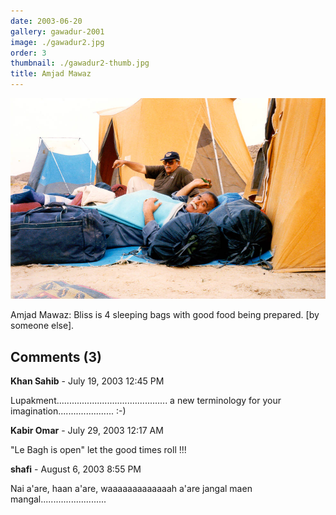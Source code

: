 ```yaml
---
date: 2003-06-20
gallery: gawadur-2001
image: ./gawadur2.jpg
order: 3
thumbnail: ./gawadur2-thumb.jpg
title: Amjad Mawaz
---
```


![Amjad Mawaz](./gawadur2.jpg)

Amjad Mawaz: Bliss is 4 sleeping bags with good food being prepared. [by someone else].

<div id="comments">

## Comments (3)

<div id="comment">

**Khan Sahib** - July 19, 2003 12:45 PM

Lupakment............................................
a new terminology for your imagination...................... :-)

</div>

<div id="comment">

**Kabir Omar** - July 29, 2003 12:17 AM

"Le Bagh is open" let the good times roll !!!

</div>

<div id="comment">

**shafi** - August  6, 2003  8:55 PM

Nai a'are, haan a'are, waaaaaaaaaaaaah a'are jangal maen mangal..........................

</div>

</div>
